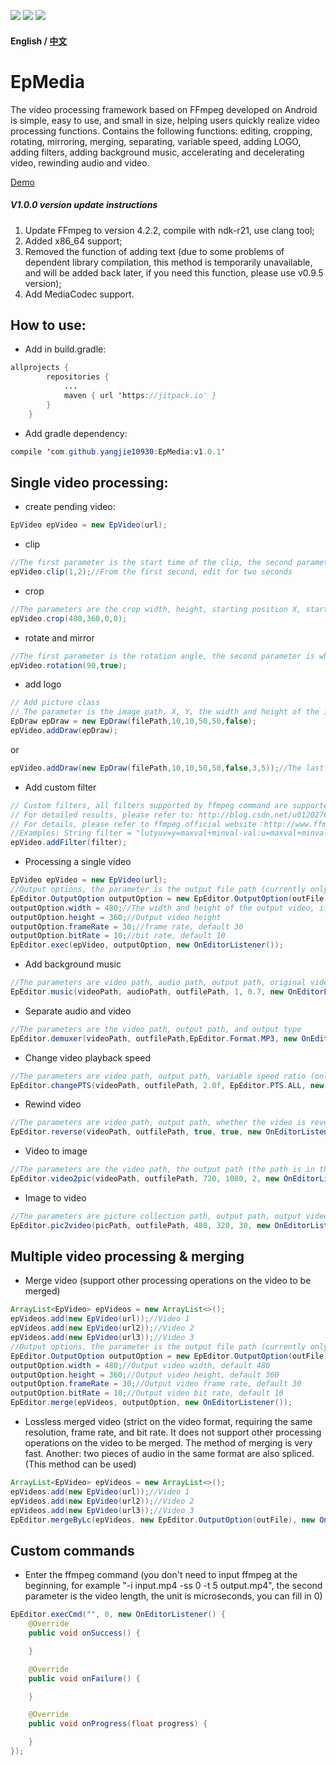 [![](https://img.shields.io/badge/minSdkVersion-21-green.svg)](https://developer.android.google.cn) [![](https://img.shields.io/badge/FFmpeg-4.2.2-orange.svg)](https://ffmpeg.org/download.html#release_3.3) 
[![](https://jitpack.io/v/yangjie10930/EpMedia.svg)](https://jitpack.io/#yangjie10930/EpMedia)
#### English / [中文](https://github.com/yangjie10930/EpMedia/blob/master/README.md)

# EpMedia
The video processing framework based on FFmpeg developed on Android is simple, easy to use, and small in size, helping users quickly realize video processing functions. Contains the following functions: editing, cropping, rotating, mirroring, merging, separating, variable speed, adding LOGO, adding filters, adding background music, accelerating and decelerating video, rewinding audio and video. 

<a href="https://github.com/yangjie10930/EpMediaDemo" target="_blank">Demo</a>   

##### V1.0.0 version update instructions
1. Update FFmpeg to version 4.2.2, compile with ndk-r21, use clang tool;
1. Added x86_64 support;
1. Removed the function of adding text (due to some problems of dependent library compilation, this method is temporarily unavailable, and will be added back later, if you need this function, please use v0.9.5 version);
1. Add MediaCodec support.


## How to use:
* Add in build.gradle:
```Java
allprojects {
		repositories {
			...
			maven { url 'https://jitpack.io' }
		}
	}
```
* Add gradle dependency:
```Java
compile 'com.github.yangjie10930:EpMedia:v1.0.1'
```
## Single video processing:
* create pending video:
```Java
EpVideo epVideo = new EpVideo(url);
```
* clip
```Java
//The first parameter is the start time of the clip, the second parameter is the duration, in seconds
epVideo.clip(1,2);//From the first second, edit for two seconds
```
* crop
```Java
//The parameters are the crop width, height, starting position X, starting position Y
epVideo.crop(480,360,0,0);
```
* rotate and mirror
```Java
//The first parameter is the rotation angle, the second parameter is whether to mirror, only supports 90,180,270 degree rotation
epVideo.rotation(90,true);
```
* add logo
```Java
// Add picture class
// The parameter is the image path, X, Y, the width and height of the image, whether it is a moving image (only png, jpg, gif images are supported, if it is a gif image, the last parameter is true)
EpDraw epDraw = new EpDraw(filePath,10,10,50,50,false);
epVideo.addDraw(epDraw);
```
or
```Java
epVideo.addDraw(new EpDraw(filePath,10,10,50,50,false,3,5));//The last two parameters are the displayed start time and duration
```
* Add custom filter
```Java
// Custom filters, all filters supported by ffmpeg command are supported
// For detailed results, please refer to: http://blog.csdn.net/u012027644/article/details/77833484
// For details, please refer to ffmpeg official website：http://www.ffmpeg.org/ffmpeg-filters.html
//Examples: String filter = "lutyuv=y=maxval+minval-val:u=maxval+minval-val:v=maxval+minval-val";
epVideo.addFilter(filter);
```
* Processing a single video
```Java
EpVideo epVideo = new EpVideo(url);
//Output options, the parameter is the output file path (currently only supports mp4 format output)
EpEditor.OutputOption outputOption = new EpEditor.OutputOption(outFile);
outputOption.width = 480;//The width and height of the output video, if not set, the original video width and height
outputOption.height = 360;//Output video height
outputOption.frameRate = 30;//frame rate, default 30
outputOption.bitRate = 10;//bit rate, default 10
EpEditor.exec(epVideo, outputOption, new OnEditorListener());
```
* Add background music
```Java
//The parameters are video path, audio path, output path, original video volume (1 is 100%, 0.7 is 70%, and so on), add audio volume
EpEditor.music(videoPath, audioPath, outfilePath, 1, 0.7, new OnEditorListener());
```
* Separate audio and video
```Java
//The parameters are the video path, output path, and output type
EpEditor.demuxer(videoPath, outfilePath,EpEditor.Format.MP3, new OnEditorListener());
```
* Change video playback speed
```Java
//The parameters are video path, output path, variable speed ratio (only supports 0.25-4 times), variable speed type (VIDEO-video (if VIDEO is selected, audio will be shielded), AUDIO-audio, ALL-video audio and variable speed)
EpEditor.changePTS(videoPath, outfilePath, 2.0f, EpEditor.PTS.ALL, new OnEditorListener());
```
* Rewind video
```Java
//The parameters are video path, output path, whether the video is reversed, and whether the audio is reversed (if both are true, the audio and video are reversed, if the video ture audio is false, the output is reversed without audio video, video false audio ture If it is, input the audio of the reverse playback, and the audio reverse playback also uses this configuration)
EpEditor.reverse(videoPath, outfilePath, true, true, new OnEditorListener());
```
* Video to image
```Java
//The parameters are the video path, the output path (the path is in the form of a collection, such as pic% 03d.jpg, supports both jpg and png image formats), the width of the output picture, the height of the output picture, and the number of output pictures per second (if 2 It ’s 2 frames per second, if 0.5f, it ’s one frame every two seconds.)
EpEditor.video2pic(videoPath, outfilePath, 720, 1080, 2, new OnEditorListener());
```
* Image to video
```Java
//The parameters are picture collection path, output path, output video width, output video height, output video frame rate
EpEditor.pic2video(picPath, outfilePath, 480, 320, 30, new OnEditorListener());
```
## Multiple video processing & merging
* Merge video (support other processing operations on the video to be merged)
```Java
ArrayList<EpVideo> epVideos = new ArrayList<>();
epVideos.add(new EpVideo(url));//Video 1
epVideos.add(new EpVideo(url2));//Video 2
epVideos.add(new EpVideo(url3));//Video 3
//Output options, the parameter is the output file path (currently only supports mp4 format output)
EpEditor.OutputOption outputOption = new EpEditor.OutputOption(outFile);
outputOption.width = 480;//Output video width, default 480
outputOption.height = 360;//Output video height, default 360
outputOption.frameRate = 30;//Output video frame rate, default 30
outputOption.bitRate = 10;//Output video bit rate, default 10
EpEditor.merge(epVideos, outputOption, new OnEditorListener());
```
* Lossless merged video (strict on the video format, requiring the same resolution, frame rate, and bit rate. It does not support other processing operations on the video to be merged. The method of merging is very fast. Another: two pieces of audio in the same format are also spliced. (This method can be used)
```Java
ArrayList<EpVideo> epVideos = new ArrayList<>();
epVideos.add(new EpVideo(url));//Video 1
epVideos.add(new EpVideo(url2));//Video 2
epVideos.add(new EpVideo(url3));//Video 3
EpEditor.mergeByLc(epVideos, new EpEditor.OutputOption(outFile), new OnEditorListener());
```
## Custom commands
* Enter the ffmpeg command (you don't need to input ffmpeg at the beginning, for example "-i input.mp4 -ss 0 -t 5 output.mp4", the second parameter is the video length, the unit is microseconds, you can fill in 0)
```Java
EpEditor.execCmd("", 0, new OnEditorListener() {
	@Override
	public void onSuccess() {

	}

	@Override
	public void onFailure() {

	}

	@Override
	public void onProgress(float progress) {

	}
});
```
